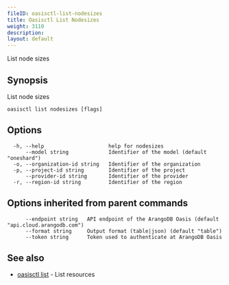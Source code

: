 ```yaml
---
fileID: oasisctl-list-nodesizes
title: Oasisctl List Nodesizes
weight: 3110
description: 
layout: default
---
```

List node sizes

## Synopsis

List node sizes

```
oasisctl list nodesizes [flags]
```

## Options

```
  -h, --help                     help for nodesizes
      --model string             Identifier of the model (default "oneshard")
  -o, --organization-id string   Identifier of the organization
  -p, --project-id string        Identifier of the project
      --provider-id string       Identifier of the provider
  -r, --region-id string         Identifier of the region
```

## Options inherited from parent commands

```
      --endpoint string   API endpoint of the ArangoDB Oasis (default "api.cloud.arangodb.com")
      --format string     Output format (table|json) (default "table")
      --token string      Token used to authenticate at ArangoDB Oasis
```

## See also

* [oasisctl list]()	 - List resources

